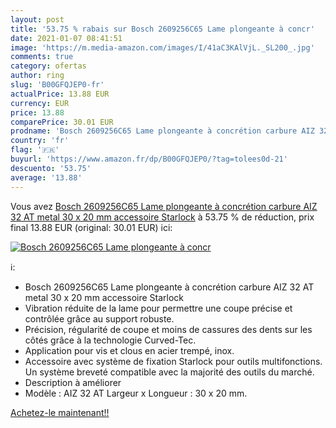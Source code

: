 ```yaml
---
layout: post
title: '53.75 % rabais sur Bosch 2609256C65 Lame plongeante à concr'
date: 2021-01-07 08:41:51
image: 'https://m.media-amazon.com/images/I/41aC3KAlVjL._SL200_.jpg'
comments: true
category: ofertas
author: ring
slug: 'B00GFQJEP0-fr'
actualPrice: 13.88 EUR
currency: EUR
price: 13.88
comparePrice: 30.01 EUR
prodname: 'Bosch 2609256C65 Lame plongeante à concrétion carbure AIZ 32 AT metal 30 x 20 mm accessoire Starlock'
country: 'fr'
flag: '🇫🇷'
buyurl: 'https://www.amazon.fr/dp/B00GFQJEP0/?tag=tolees0d-21'
descuento: '53.75'
average: '13.88'
---
```


Vous avez [Bosch 2609256C65 Lame plongeante à concrétion carbure AIZ 32 AT metal 30 x 20 mm accessoire Starlock](https://www.amazon.fr/dp/B00GFQJEP0/?tag=tolees0d-21)  à  53.75 % de réduction, prix final  13.88 EUR (original: 30.01 EUR) ici:

[![Bosch 2609256C65 Lame plongeante à concr](https://m.media-amazon.com/images/I/41aC3KAlVjL._SL200_.jpg)](https://www.amazon.fr/dp/B00GFQJEP0/?tag=tolees0d-21)

ℹ️:

- Bosch 2609256C65 Lame plongeante à concrétion carbure AIZ 32 AT metal 30 x 20 mm accessoire Starlock
- Vibration réduite de la lame pour permettre une coupe précise et contrôlée grâce au support robuste.
- Précision, régularité de coupe et moins de cassures des dents sur les côtés grâce à la technologie Curved-Tec.
- Application pour vis et clous en acier trempé, inox.
- Accessoire avec système de fixation Starlock pour outils multifonctions. Un système breveté compatible avec la majorité des outils du marché.
- Description à améliorer
- Modèle : AIZ 32 AT Largeur x Longueur : 30 x 20 mm.

[Achetez-le maintenant!!](https://www.amazon.fr/dp/B00GFQJEP0/?tag=tolees0d-21)
